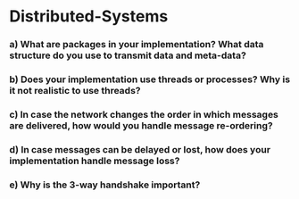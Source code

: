 # Distributed-Systems

### a) What are packages in your implementation? What data structure do you use to transmit data and meta-data?

### b) Does your implementation use threads or processes? Why is it not realistic to use threads?

### c) In case the network changes the order in which messages are delivered, how would you handle message re-ordering?

### d) In case messages can be delayed or lost, how does your implementation handle message loss?

### e) Why is the 3-way handshake important?
